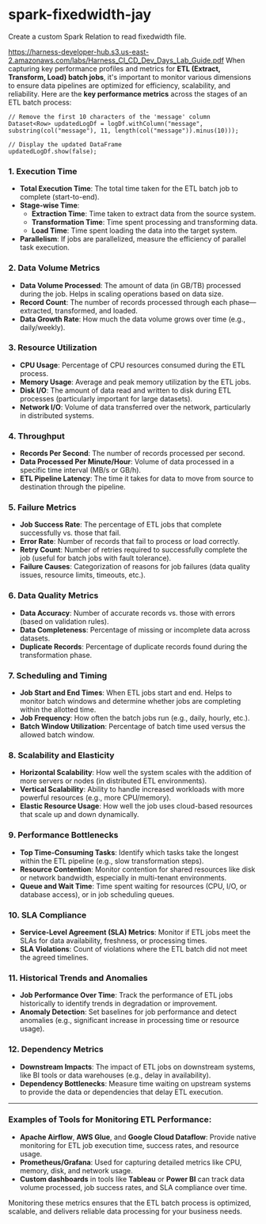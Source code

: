 # spark-fixedwidth-jay
Create a custom Spark Relation to read fixedwidth file.

https://harness-developer-hub.s3.us-east-2.amazonaws.com/labs/Harness_CI_CD_Dev_Days_Lab_Guide.pdf
When capturing key performance profiles and metrics for **ETL (Extract, Transform, Load) batch jobs**, it's important to monitor various dimensions to ensure data pipelines are optimized for efficiency, scalability, and reliability. Here are the **key performance metrics** across the stages of an ETL batch process:

```
// Remove the first 10 characters of the 'message' column
Dataset<Row> updatedLogDf = logDf.withColumn("message", substring(col("message"), 11, length(col("message")).minus(10)));

// Display the updated DataFrame
updatedLogDf.show(false);
```

### **1. Execution Time**
   - **Total Execution Time**: The total time taken for the ETL batch job to complete (start-to-end).
   - **Stage-wise Time**:
     - **Extraction Time**: Time taken to extract data from the source system.
     - **Transformation Time**: Time spent processing and transforming data.
     - **Load Time**: Time spent loading the data into the target system.
   - **Parallelism**: If jobs are parallelized, measure the efficiency of parallel task execution.

### **2. Data Volume Metrics**
   - **Data Volume Processed**: The amount of data (in GB/TB) processed during the job. Helps in scaling operations based on data size.
   - **Record Count**: The number of records processed through each phase—extracted, transformed, and loaded.
   - **Data Growth Rate**: How much the data volume grows over time (e.g., daily/weekly).

### **3. Resource Utilization**
   - **CPU Usage**: Percentage of CPU resources consumed during the ETL process.
   - **Memory Usage**: Average and peak memory utilization by the ETL jobs.
   - **Disk I/O**: The amount of data read and written to disk during ETL processes (particularly important for large datasets).
   - **Network I/O**: Volume of data transferred over the network, particularly in distributed systems.

### **4. Throughput**
   - **Records Per Second**: The number of records processed per second.
   - **Data Processed Per Minute/Hour**: Volume of data processed in a specific time interval (MB/s or GB/h).
   - **ETL Pipeline Latency**: The time it takes for data to move from source to destination through the pipeline.

### **5. Failure Metrics**
   - **Job Success Rate**: The percentage of ETL jobs that complete successfully vs. those that fail.
   - **Error Rate**: Number of records that fail to process or load correctly.
   - **Retry Count**: Number of retries required to successfully complete the job (useful for batch jobs with fault tolerance).
   - **Failure Causes**: Categorization of reasons for job failures (data quality issues, resource limits, timeouts, etc.).

### **6. Data Quality Metrics**
   - **Data Accuracy**: Number of accurate records vs. those with errors (based on validation rules).
   - **Data Completeness**: Percentage of missing or incomplete data across datasets.
   - **Duplicate Records**: Percentage of duplicate records found during the transformation phase.

### **7. Scheduling and Timing**
   - **Job Start and End Times**: When ETL jobs start and end. Helps to monitor batch windows and determine whether jobs are completing within the allotted time.
   - **Job Frequency**: How often the batch jobs run (e.g., daily, hourly, etc.).
   - **Batch Window Utilization**: Percentage of batch time used versus the allowed batch window.

### **8. Scalability and Elasticity**
   - **Horizontal Scalability**: How well the system scales with the addition of more servers or nodes (in distributed ETL environments).
   - **Vertical Scalability**: Ability to handle increased workloads with more powerful resources (e.g., more CPU/memory).
   - **Elastic Resource Usage**: How well the job uses cloud-based resources that scale up and down dynamically.

### **9. Performance Bottlenecks**
   - **Top Time-Consuming Tasks**: Identify which tasks take the longest within the ETL pipeline (e.g., slow transformation steps).
   - **Resource Contention**: Monitor contention for shared resources like disk or network bandwidth, especially in multi-tenant environments.
   - **Queue and Wait Time**: Time spent waiting for resources (CPU, I/O, or database access), or in job scheduling queues.

### **10. SLA Compliance**
   - **Service-Level Agreement (SLA) Metrics**: Monitor if ETL jobs meet the SLAs for data availability, freshness, or processing times.
   - **SLA Violations**: Count of violations where the ETL batch did not meet the agreed timelines.

### **11. Historical Trends and Anomalies**
   - **Job Performance Over Time**: Track the performance of ETL jobs historically to identify trends in degradation or improvement.
   - **Anomaly Detection**: Set baselines for job performance and detect anomalies (e.g., significant increase in processing time or resource usage).

### **12. Dependency Metrics**
   - **Downstream Impacts**: The impact of ETL jobs on downstream systems, like BI tools or data warehouses (e.g., delay in availability).
   - **Dependency Bottlenecks**: Measure time waiting on upstream systems to provide the data or dependencies that delay ETL execution.

---

### **Examples of Tools for Monitoring ETL Performance**:
- **Apache Airflow**, **AWS Glue**, and **Google Cloud Dataflow**: Provide native monitoring for ETL job execution time, success rates, and resource usage.
- **Prometheus/Grafana**: Used for capturing detailed metrics like CPU, memory, disk, and network usage.
- **Custom dashboards** in tools like **Tableau** or **Power BI** can track data volume processed, job success rates, and SLA compliance over time.

Monitoring these metrics ensures that the ETL batch process is optimized, scalable, and delivers reliable data processing for your business needs.

